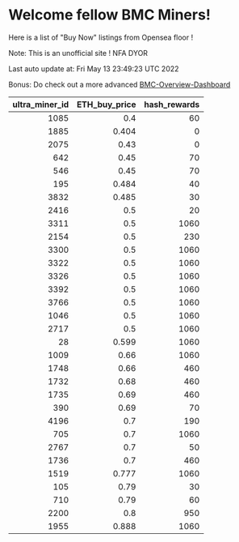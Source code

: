# Welcome fellow BMC Miners!
Here is a list of "Buy Now" listings from Opensea floor !

Note: This is an unofficial site ! NFA DYOR

Last auto update at: Fri May 13 23:49:23 UTC 2022

Bonus: Do check out a more advanced [BMC-Overview-Dashboard](https://dune.com/defifunk/BMC-Overview-Dashboard)


|   ultra_miner_id |   ETH_buy_price |   hash_rewards |
|-----------------:|----------------:|---------------:|
|             1085 |           0.4   |             60 |
|             1885 |           0.404 |              0 |
|             2075 |           0.43  |              0 |
|              642 |           0.45  |             70 |
|              546 |           0.45  |             70 |
|              195 |           0.484 |             40 |
|             3832 |           0.485 |             30 |
|             2416 |           0.5   |             20 |
|             3311 |           0.5   |           1060 |
|             2154 |           0.5   |            230 |
|             3300 |           0.5   |           1060 |
|             3322 |           0.5   |           1060 |
|             3326 |           0.5   |           1060 |
|             3392 |           0.5   |           1060 |
|             3766 |           0.5   |           1060 |
|             1046 |           0.5   |           1060 |
|             2717 |           0.5   |           1060 |
|               28 |           0.599 |           1060 |
|             1009 |           0.66  |           1060 |
|             1748 |           0.66  |            460 |
|             1732 |           0.68  |            460 |
|             1735 |           0.69  |            460 |
|              390 |           0.69  |             70 |
|             4196 |           0.7   |            190 |
|              705 |           0.7   |           1060 |
|             2767 |           0.7   |             50 |
|             1736 |           0.7   |            460 |
|             1519 |           0.777 |           1060 |
|              105 |           0.79  |             30 |
|              710 |           0.79  |             60 |
|             2200 |           0.8   |            950 |
|             1955 |           0.888 |           1060 |